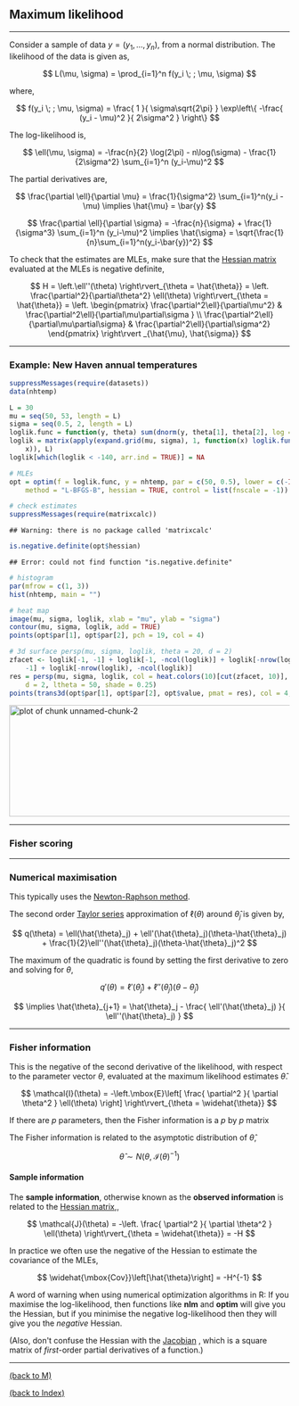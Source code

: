 
## Maximum likelihood

********************************************************************************

Consider a sample of data $y = (y_1,...,y_n)$, from a normal distribution. The likelihood of the data is given as,

$$ L(\mu, \sigma) = \prod_{i=1}^n f(y_i \; ; \mu, \sigma) $$

where,

$$ f(y_i \; ; \mu, \sigma) = \frac{ 1 }{ \sigma\sqrt{2\pi} } \exp\left\{ -\frac{ (y_i - \mu)^2 }{ 2\sigma^2 } \right\} $$

The log-likelihood is,

$$ \ell(\mu, \sigma) = -\frac{n}{2} \log(2\pi) - n\log(\sigma) - \frac{1}{2\sigma^2} \sum_{i=1}^n (y_i-\mu)^2 $$

The partial derivatives are,

$$ \frac{\partial \ell}{\partial \mu} = \frac{1}{\sigma^2} \sum_{i=1}^n(y_i - \mu) \implies \hat{\mu} = \bar{y} $$

$$ \frac{\partial \ell}{\partial \sigma} = -\frac{n}{\sigma} + \frac{1}{\sigma^3} \sum_{i=1}^n (y_i-\mu)^2 \implies \hat{\sigma} = \sqrt{\frac{1}{n}\sum_{i=1}^n(y_i-\bar{y})^2} $$

To check that the estimates are MLEs, make sure that the <a href="Hessian matrix.html">Hessian matrix</a> evaluated at the MLEs is negative definite,

$$ H = \left.\ell''(\theta) \right\rvert_{\theta = \hat{\theta}}
= \left. \frac{\partial^2}{\partial\theta^2} \ell(\theta) \right\rvert_{\theta = \hat{\theta}} 
= \left. \begin{pmatrix} \frac{\partial^2\ell}{\partial\mu^2} & \frac{\partial^2\ell}{\partial\mu\partial\sigma } \\ \frac{\partial^2\ell}{\partial\mu\partial\sigma} & \frac{\partial^2\ell}{\partial\sigma^2} \end{pmatrix} \right\rvert _{\hat{\mu}, \hat{\sigma}} $$

********************************************************************************

### Example: New Haven annual temperatures


```r
suppressMessages(require(datasets))
data(nhtemp)

L = 30
mu = seq(50, 53, length = L)
sigma = seq(0.5, 2, length = L)
loglik.func = function(y, theta) sum(dnorm(y, theta[1], theta[2], log = TRUE))
loglik = matrix(apply(expand.grid(mu, sigma), 1, function(x) loglik.func(nhtemp, 
    x)), L)
loglik[which(loglik < -140, arr.ind = TRUE)] = NA

# MLEs
opt = optim(f = loglik.func, y = nhtemp, par = c(50, 0.5), lower = c(-Inf, 0), 
    method = "L-BFGS-B", hessian = TRUE, control = list(fnscale = -1))

# check estimates
suppressMessages(require(matrixcalc))
```

```
## Warning: there is no package called 'matrixcalc'
```

```r
is.negative.definite(opt$hessian)
```

```
## Error: could not find function "is.negative.definite"
```



```r
# histogram
par(mfrow = c(1, 3))
hist(nhtemp, main = "")

# heat map
image(mu, sigma, loglik, xlab = "mu", ylab = "sigma")
contour(mu, sigma, loglik, add = TRUE)
points(opt$par[1], opt$par[2], pch = 19, col = 4)

# 3d surface persp(mu, sigma, loglik, theta = 20, d = 2)
zfacet <- loglik[-1, -1] + loglik[-1, -ncol(loglik)] + loglik[-nrow(loglik), 
    -1] + loglik[-nrow(loglik), -ncol(loglik)]
res = persp(mu, sigma, loglik, col = heat.colors(10)[cut(zfacet, 10)], theta = 20, 
    d = 2, ltheta = 50, shade = 0.25)
points(trans3d(opt$par[1], opt$par[2], opt$value, pmat = res), col = 4, pch = 16)
```

<img src="figure/unnamed-chunk-2.png" title="plot of chunk unnamed-chunk-2" alt="plot of chunk unnamed-chunk-2" width="600" height="200" />


********************************************************************************

### Fisher scoring


********************************************************************************

### Numerical maximisation

This typically uses the <a href="Newton-Raphson method.html">Newton-Raphson method</a>.

The second order <a href="Taylor series.html">Taylor series</a> approximation of $\ell(\theta)$ around $\hat{\theta}_j$ is given by,

$$ q(\theta) = \ell(\hat{\theta}_j) + \ell'(\hat{\theta}_j)(\theta-\hat{\theta}_j) + \frac{1}{2}\ell''(\hat{\theta}_j)(\theta-\hat{\theta}_j)^2 $$

The maximum of the quadratic is found by setting the first derivative to zero and solving for $\theta$,

$$ q'(\theta) = \ell'(\hat{\theta}_j) + \ell''(\hat{\theta}_j)(\theta-\hat{\theta}_j) $$

$$ \implies \hat{\theta}_{j+1} = \hat{\theta}_j - \frac{ \ell'(\hat{\theta}_j) }{ \ell''(\hat{\theta}_j) } $$

********************************************************************************
<a id="Fisher information"></a>

### Fisher information

This is the negative of the second derivative of the likelihood, with respect to the parameter vector $\theta$, evaluated at the maximum likelihood estimates $\hat{\theta}$.

$$ \mathcal{I}(\theta) = -\left.\mbox{E}\left[ \frac{ \partial^2 }{ \partial \theta^2 } \ell(\theta) \right] \right\rvert_{\theta = \widehat{\theta}} $$

If there are $p$ parameters, then the Fisher information is a $p$ by $p$ matrix

The Fisher information is related to the asymptotic distribution of $\hat{\theta}$,

$$ \widehat{\theta} \sim N\left(\theta, \; \mathcal{I}(\theta)^{-1} \right) $$

#### Sample information

The **sample information**, otherwise known as the **observed information** is related to the <a href="#Hessian matrix">Hessian matrix</a>,,

$$ \mathcal{J}(\theta) = -\left. \frac{ \partial^2 }{ \partial \theta^2 } \ell(\theta) \right\rvert_{\theta = \widehat{\theta}} = -H $$

In practice we often use the negative of the Hessian to estimate the covariance of the MLEs, 

$$ \widehat{\mbox{Cov}}\left[\hat{\theta}\right] = -H^{-1} $$

A word of warning when using numerical optimization algorithms in R: If you maximise the log-likelihood, then functions like **nlm** and **optim** will give you the Hessian, but if you minimise the negative log-likelihood then they will give you the *negative* Hessian.

(Also, don't confuse the Hessian with the <a href="Jacobian.html">Jacobian</a> , which is a square matrix of *first*-order partial derivatives of a function.)

********************************************************************************

<a href="index.html#M">(back to M)</a> 

<a href="index.html">(back to Index)</a> 

